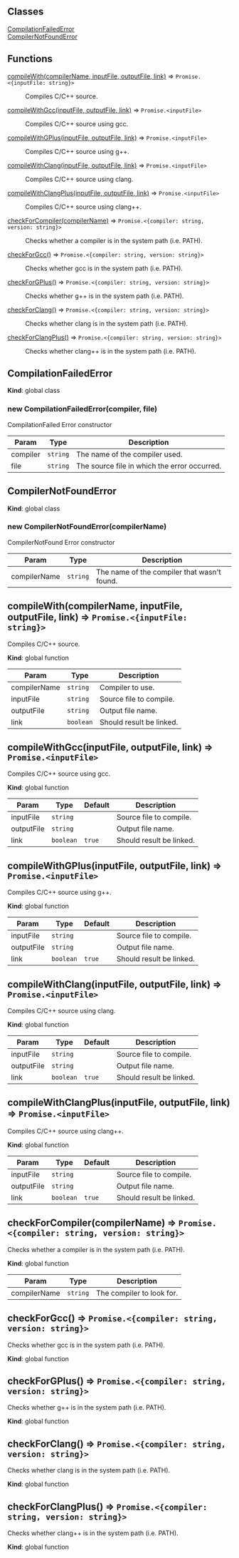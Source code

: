 ## Classes

<dl>
<dt><a href="#CompilationFailedError">CompilationFailedError</a></dt>
<dd></dd>
<dt><a href="#CompilerNotFoundError">CompilerNotFoundError</a></dt>
<dd></dd>
</dl>

## Functions

<dl>
<dt><a href="#compileWith">compileWith(compilerName, inputFile, outputFile, link)</a> ⇒ <code>Promise.&lt;{inputFile: string}&gt;</code></dt>
<dd><p>Compiles C/C++ source.</p>
</dd>
<dt><a href="#compileWithGcc">compileWithGcc(inputFile, outputFile, link)</a> ⇒ <code>Promise.&lt;inputFile&gt;</code></dt>
<dd><p>Compiles C/C++ source using gcc.</p>
</dd>
<dt><a href="#compileWithGPlus">compileWithGPlus(inputFile, outputFile, link)</a> ⇒ <code>Promise.&lt;inputFile&gt;</code></dt>
<dd><p>Compiles C/C++ source using g++.</p>
</dd>
<dt><a href="#compileWithClang">compileWithClang(inputFile, outputFile, link)</a> ⇒ <code>Promise.&lt;inputFile&gt;</code></dt>
<dd><p>Compiles C/C++ source using clang.</p>
</dd>
<dt><a href="#compileWithClangPlus">compileWithClangPlus(inputFile, outputFile, link)</a> ⇒ <code>Promise.&lt;inputFile&gt;</code></dt>
<dd><p>Compiles C/C++ source using clang++.</p>
</dd>
<dt><a href="#checkForCompiler">checkForCompiler(compilerName)</a> ⇒ <code>Promise.&lt;{compiler: string, version: string}&gt;</code></dt>
<dd><p>Checks whether a compiler is in the system path (i.e. PATH).</p>
</dd>
<dt><a href="#checkForGcc">checkForGcc()</a> ⇒ <code>Promise.&lt;{compiler: string, version: string}&gt;</code></dt>
<dd><p>Checks whether gcc is in the system path (i.e. PATH).</p>
</dd>
<dt><a href="#checkForGPlus">checkForGPlus()</a> ⇒ <code>Promise.&lt;{compiler: string, version: string}&gt;</code></dt>
<dd><p>Checks whether g++ is in the system path (i.e. PATH).</p>
</dd>
<dt><a href="#checkForClang">checkForClang()</a> ⇒ <code>Promise.&lt;{compiler: string, version: string}&gt;</code></dt>
<dd><p>Checks whether clang is in the system path (i.e. PATH).</p>
</dd>
<dt><a href="#checkForClangPlus">checkForClangPlus()</a> ⇒ <code>Promise.&lt;{compiler: string, version: string}&gt;</code></dt>
<dd><p>Checks whether clang++ is in the system path (i.e. PATH).</p>
</dd>
</dl>

<a name="CompilationFailedError"></a>

## CompilationFailedError
**Kind**: global class  
<a name="new_CompilationFailedError_new"></a>

### new CompilationFailedError(compiler, file)
CompilationFailed Error constructor


| Param | Type | Description |
| --- | --- | --- |
| compiler | <code>string</code> | The name of the compiler used. |
| file | <code>string</code> | The source file in which the error occurred. |

<a name="CompilerNotFoundError"></a>

## CompilerNotFoundError
**Kind**: global class  
<a name="new_CompilerNotFoundError_new"></a>

### new CompilerNotFoundError(compilerName)
CompilerNotFound Error constructor


| Param | Type | Description |
| --- | --- | --- |
| compilerName | <code>string</code> | The name of the compiler that wasn't found. |

<a name="compileWith"></a>

## compileWith(compilerName, inputFile, outputFile, link) ⇒ <code>Promise.&lt;{inputFile: string}&gt;</code>
Compiles C/C++ source.

**Kind**: global function  

| Param | Type | Description |
| --- | --- | --- |
| compilerName | <code>string</code> | Compiler to use. |
| inputFile | <code>string</code> | Source file to compile. |
| outputFile | <code>string</code> | Output file name. |
| link | <code>boolean</code> | Should result be linked. |

<a name="compileWithGcc"></a>

## compileWithGcc(inputFile, outputFile, link) ⇒ <code>Promise.&lt;inputFile&gt;</code>
Compiles C/C++ source using gcc.

**Kind**: global function  

| Param | Type | Default | Description |
| --- | --- | --- | --- |
| inputFile | <code>string</code> |  | Source file to compile. |
| outputFile | <code>string</code> |  | Output file name. |
| link | <code>boolean</code> | <code>true</code> | Should result be linked. |

<a name="compileWithGPlus"></a>

## compileWithGPlus(inputFile, outputFile, link) ⇒ <code>Promise.&lt;inputFile&gt;</code>
Compiles C/C++ source using g++.

**Kind**: global function  

| Param | Type | Default | Description |
| --- | --- | --- | --- |
| inputFile | <code>string</code> |  | Source file to compile. |
| outputFile | <code>string</code> |  | Output file name. |
| link | <code>boolean</code> | <code>true</code> | Should result be linked. |

<a name="compileWithClang"></a>

## compileWithClang(inputFile, outputFile, link) ⇒ <code>Promise.&lt;inputFile&gt;</code>
Compiles C/C++ source using clang.

**Kind**: global function  

| Param | Type | Default | Description |
| --- | --- | --- | --- |
| inputFile | <code>string</code> |  | Source file to compile. |
| outputFile | <code>string</code> |  | Output file name. |
| link | <code>boolean</code> | <code>true</code> | Should result be linked. |

<a name="compileWithClangPlus"></a>

## compileWithClangPlus(inputFile, outputFile, link) ⇒ <code>Promise.&lt;inputFile&gt;</code>
Compiles C/C++ source using clang++.

**Kind**: global function  

| Param | Type | Default | Description |
| --- | --- | --- | --- |
| inputFile | <code>string</code> |  | Source file to compile. |
| outputFile | <code>string</code> |  | Output file name. |
| link | <code>boolean</code> | <code>true</code> | Should result be linked. |

<a name="checkForCompiler"></a>

## checkForCompiler(compilerName) ⇒ <code>Promise.&lt;{compiler: string, version: string}&gt;</code>
Checks whether a compiler is in the system path (i.e. PATH).

**Kind**: global function  

| Param | Type | Description |
| --- | --- | --- |
| compilerName | <code>string</code> | The compiler to look for. |

<a name="checkForGcc"></a>

## checkForGcc() ⇒ <code>Promise.&lt;{compiler: string, version: string}&gt;</code>
Checks whether gcc is in the system path (i.e. PATH).

**Kind**: global function  
<a name="checkForGPlus"></a>

## checkForGPlus() ⇒ <code>Promise.&lt;{compiler: string, version: string}&gt;</code>
Checks whether g++ is in the system path (i.e. PATH).

**Kind**: global function  
<a name="checkForClang"></a>

## checkForClang() ⇒ <code>Promise.&lt;{compiler: string, version: string}&gt;</code>
Checks whether clang is in the system path (i.e. PATH).

**Kind**: global function  
<a name="checkForClangPlus"></a>

## checkForClangPlus() ⇒ <code>Promise.&lt;{compiler: string, version: string}&gt;</code>
Checks whether clang++ is in the system path (i.e. PATH).

**Kind**: global function  
